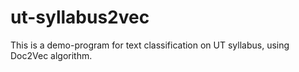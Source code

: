 # ut-syllabus2vec
This is a demo-program for text classification on UT syllabus, using Doc2Vec algorithm.
